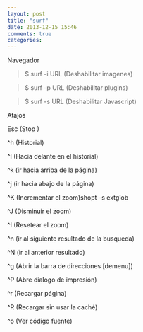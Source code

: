 ```yaml
---
layout: post
title: "surf"
date: 2013-12-15 15:46
comments: true
categories: 
---
```

Navegador

>$ surf -i URL (Deshabilitar imagenes)

>$ surf -p URL (Deshabilitar plugins)

>$ surf -s URL (Deshabilitar Javascript)

Atajos

Esc (Stop )

^h (Historial)

^l (Hacia delante en el historial)

^k (ir hacia arriba de la página)

^j (ir hacia abajo de la página)

^K (Incrementar el zoom)shopt –s extglob

^J (Disminuir el zoom)

^I (Resetear el zoom)

^n (ir al siguiente resultado de la busqueda)

^N (ir al anterior resultado)

^g (Abrir la barra de direcciones [demenu])

^P (Abre dialogo de impresión)

^r (Recargar página)

^R (Recargar sin usar la caché)

^o (Ver código fuente)


